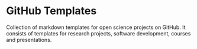 GitHub Templates
==============================

Collection of markdown templates for open science projects on GitHub. It consists of templates for research projects, software development, courses and presentations.




